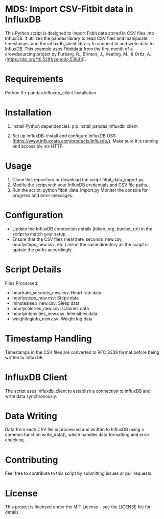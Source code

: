 # MDS: Import CSV-Fitbit data in InfluxDB

This Python script is designed to import Fitbit data stored in CSV files into InfluxDB. It utilizes the pandas library to read CSV files and manipulate timestamps, and the influxdb_client library to connect to and write data to InfluxDB. This example uses Fitbitdata from the first month of a crowdsourcing project by Furberg, R., Brinton, J., Keating, M., & Ortiz, A. (https://doi.org/10.5281/zenodo.53894).

# Requirements
Python 3.x
pandas
influxdb_client
Installation

# Installation
1. Install Python dependencies:
pip install pandas influxdb_client

3. Set up InfluxDB:
Install and configure InfluxDB OSS (https://www.influxdata.com/products/influxdb/). Make sure it is running and accessible via HTTP.

# Usage
1. Clone this repository or download the script fitbit_data_import.py.
2. Modify the script with your InfluxDB credentials and CSV file paths.
3. Run the script:
   python fitbit_data_import.py
   Monitor the console for progress and error messages.

# Configuration
- Update the InfluxDB connection details (token, org, bucket, url) in the script to match your setup.
- Ensure that the CSV files (heartrate_seconds_new.csv, hourlysteps_new.csv, etc.) are in the same directory as the script or update the paths accordingly.

# Script Details
Files Processed:
- heartrate_seconds_new.csv: Heart rate data
- hourlysteps_new.csv: Steps data
- minutesleep_new.csv: Sleep data
- hourlycalories_new.csv: Calories data
- hourlyintensities_new.csv: Intensities data
- weightloginfo_new.csv: Weight log data

# Timestamp Handling
Timestamps in the CSV files are converted to RFC 3339 format before being written to InfluxDB.

# InfluxDB Client
The script uses influxdb_client to establish a connection to InfluxDB and write data synchronously.

# Data Writing
Data from each CSV file is processed and written to InfluxDB using a common function write_data(), which handles data formatting and error checking.

# Contributing
Feel free to contribute to this script by submitting issues or pull requests.

# License
This project is licensed under the MIT License - see the LICENSE file for details.
